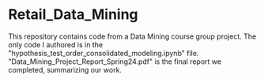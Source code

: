 # Retail_Data_Mining

This repository contains code from a Data Mining course group project. The only code I authored is in the "hypothesis_test_order_consolidated_modeling.ipynb" file. "Data_Mining_Project_Report_Spring24.pdf" is the final report we completed, summarizing our work.
